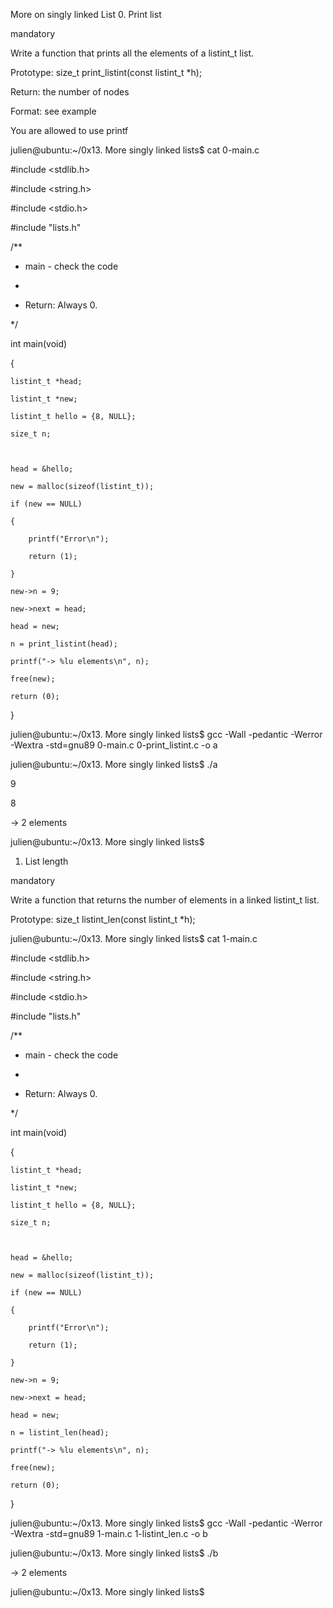 More on singly linked List
0. Print list

mandatory

Write a function that prints all the elements of a listint_t list.



Prototype: size_t print_listint(const listint_t *h);

Return: the number of nodes

Format: see example

You are allowed to use printf

julien@ubuntu:~/0x13. More singly linked lists$ cat 0-main.c 

#include <stdlib.h>

#include <string.h>

#include <stdio.h>

#include "lists.h"



/**

 * main - check the code

 * 

 * Return: Always 0.

 */

int main(void)

{

    listint_t *head;

    listint_t *new;

    listint_t hello = {8, NULL};

    size_t n;



    head = &hello;

    new = malloc(sizeof(listint_t));

    if (new == NULL)

    {

        printf("Error\n");

        return (1);

    }

    new->n = 9;

    new->next = head;

    head = new;

    n = print_listint(head);

    printf("-> %lu elements\n", n);

    free(new);

    return (0);

}

julien@ubuntu:~/0x13. More singly linked lists$ gcc -Wall -pedantic -Werror -Wextra -std=gnu89 0-main.c 0-print_listint.c -o a

julien@ubuntu:~/0x13. More singly linked lists$ ./a 

9

8

-> 2 elements

julien@ubuntu:~/0x13. More singly linked lists$ 


1. List length

mandatory

Write a function that returns the number of elements in a linked listint_t list.



Prototype: size_t listint_len(const listint_t *h);

julien@ubuntu:~/0x13. More singly linked lists$ cat 1-main.c 

#include <stdlib.h>

#include <string.h>

#include <stdio.h>

#include "lists.h"



/**

 * main - check the code

 *

 * Return: Always 0.

 */

int main(void)

{

    listint_t *head;

    listint_t *new;

    listint_t hello = {8, NULL};

    size_t n;



    head = &hello;

    new = malloc(sizeof(listint_t));

    if (new == NULL)

    {

        printf("Error\n");

        return (1);

    }

    new->n = 9;

    new->next = head;

    head = new;

    n = listint_len(head);

    printf("-> %lu elements\n", n);

    free(new);

    return (0);

}

julien@ubuntu:~/0x13. More singly linked lists$ gcc -Wall -pedantic -Werror -Wextra -std=gnu89 1-main.c 1-listint_len.c -o b

julien@ubuntu:~/0x13. More singly linked lists$ ./b 

-> 2 elements

julien@ubuntu:~/0x13. More singly linked lists$ 
